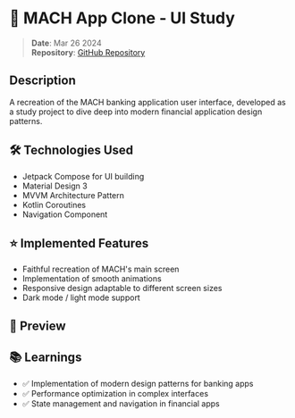 # 🏦 MACH App Clone - UI Study

> **Date**: Mar 26 2024  
> **Repository**: [GitHub Repository](https://github.com/PabloZuVal)

## Description

A recreation of the MACH banking application user interface, developed as a study project to dive deep into modern financial application design patterns.

## 🛠️ Technologies Used

- Jetpack Compose for UI building
- Material Design 3
- MVVM Architecture Pattern
- Kotlin Coroutines
- Navigation Component

## ⭐ Implemented Features

- Faithful recreation of MACH's main screen
- Implementation of smooth animations
- Responsive design adaptable to different screen sizes
- Dark mode / light mode support

## 📱 Preview


## 📚 Learnings

- ✅ Implementation of modern design patterns for banking apps
- ✅ Performance optimization in complex interfaces
- ✅ State management and navigation in financial apps
